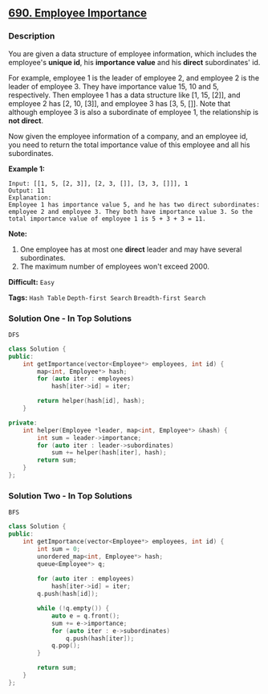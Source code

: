 ## [690. Employee Importance](https://leetcode.com/problems/employee-importance/description/)

### Description

You are given a data structure of employee information, which includes the employee's **unique id**, his **importance value** and his **direct** subordinates' id.

For example, employee 1 is the leader of employee 2, and employee 2 is the leader of employee 3. They have importance value 15, 10 and 5, respectively. Then employee 1 has a data structure like [1, 15, [2]], and employee 2 has [2, 10, [3]], and employee 3 has [3, 5, []]. Note that although employee 3 is also a subordinate of employee 1, the relationship is **not direct**.

Now given the employee information of a company, and an employee id, you need to return the total importance value of this employee and all his subordinates.

**Example 1:**

```
Input: [[1, 5, [2, 3]], [2, 3, []], [3, 3, []]], 1
Output: 11
Explanation:
Employee 1 has importance value 5, and he has two direct subordinates: employee 2 and employee 3. They both have importance value 3. So the total importance value of employee 1 is 5 + 3 + 3 = 11.

```

**Note:**

1. One employee has at most one **direct** leader and may have several subordinates.
2. The maximum number of employees won't exceed 2000.



**Difficult:** `Easy`

**Tags:** `Hash Table` `Depth-first Search` `Breadth-first Search`



### Solution One - In Top Solutions

`DFS`

```c++
class Solution {
public:
    int getImportance(vector<Employee*> employees, int id) {
        map<int, Employee*> hash;
        for (auto iter : employees)
            hash[iter->id] = iter;

        return helper(hash[id], hash);
    }

private:
    int helper(Employee *leader, map<int, Employee*> &hash) {
        int sum = leader->importance;
        for (auto iter : leader->subordinates)
            sum += helper(hash[iter], hash);
        return sum;
    }
};
```



### Solution Two - In Top Solutions

`BFS`

```c++
class Solution {
public:
    int getImportance(vector<Employee*> employees, int id) {
        int sum = 0;
        unordered_map<int, Employee*> hash;
        queue<Employee*> q;
        
        for (auto iter : employees)
            hash[iter->id] = iter;
        q.push(hash[id]);

        while (!q.empty()) {
            auto e = q.front();
            sum += e->importance;
            for (auto iter : e->subordinates)
                q.push(hash[iter]);
            q.pop();
        }

        return sum;
    }
};
```



